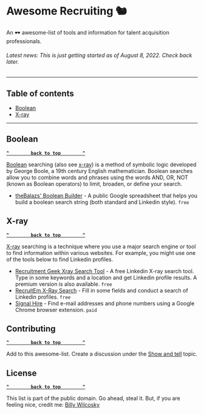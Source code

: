 # Awesome Recruiting 🐿
An 🕶 awesome-list of tools and information for talent acquisition professionals.

###### Latest news: This is just getting started as of August 8, 2022. Check back later.

--------------------

## Table of contents

- [Boolean](#boolean)
- [X-ray](#x-ray)

--------------------

## Boolean

**[`^        back to top        ^`](#)**

[Boolean](#) searching (also see [x-ray](#x-ray)) is a method of symbolic logic developed by George Boole, a 19th century English mathematician. Boolean searches allow you to combine words and phrases using the words AND, OR, NOT (known as Boolean operators) to limit, broaden, or define your search.

- [theBalazs' Boolean Builder](https://docs.google.com/spreadsheets/d/1v27Oybrv9H5sn3MMD76clLp2B4mwhA7OtUkfQzlNu8w/edit#gid=413477126) - A public Google spreadsheet that helps you build a boolean search string (both standard and Linkedin style). `free`

## X-ray

**[`^        back to top        ^`](#)**

[X-ray](#) searching is a technique where you use a major search engine or tool to find information within various websites. For example, you might use one of the tools below to find Linkedin profiles.

- [Recruitment Geek Xray Search Tool](https://recruitmentgeek.com/tools/linkedin) - A free Linkedin X-ray search tool. Type in some keywords and a location and get Linkedin profile results. A premium version is also available. `free`
- [RecruitEm X-Ray Search](https://recruitin.net) - Fill in some fields and conduct a search of Linkedin profiles. `free`
- [Signal Hire](https://www.signalhire.com) - Find e-mail addresses and phone numbers using a Google Chrome browser extension. `paid`

## Contributing

**[`^        back to top        ^`](#)**

Add to this awesome-list. Create a discussion under the [Show and tell](https://github.com/zerosonesfun/awesome-recruiting/discussions/categories/show-and-tell) topic.

## License

**[`^        back to top        ^`](#)**

This list is part of the public domain. Go ahead, steal it. But, if you are feeling nice, credit me: [Billy Wilcosky](https://wilcosky.com)
